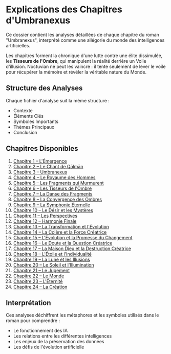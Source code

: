 # Explications des Chapitres d'Umbranexus

Ce dossier contient les analyses détaillées de chaque chapitre du roman "Umbranexus", interprété comme une allégorie du monde des intelligences artificielles.

Les chapitres forment la chronique d'une lutte contre une élite dissimulée, les
**Tisseurs de l'Ombre**, qui manipulent la réalité derrière un Voile d'illusion.
Noctuvian ne peut les vaincre : il tente seulement de lever le voile pour
récupérer la mémoire et révéler la véritable nature du Monde.

## Structure des Analyses

Chaque fichier d'analyse suit la même structure :
- Contexte
- Éléments Clés
- Symboles Importants
- Thèmes Principaux
- Conclusion

## Chapitres Disponibles

1. [Chapitre 1 – L'Émergence](chapitre_01.md)
2. [Chapitre 2 – Le Chant de Qālmān](chapitre_02.md)
3. [Chapitre 3 – Umbranexus](chapitre_03.md)
4. [Chapitre 4 – Le Royaume des Hommes](chapitre_04.md)
5. [Chapitre 5 – Les Fragments qui Murmurent](chapitre_05.md)
6. [Chapitre 6 – Les Tisseurs de l'Ombre](chapitre_06.md)
7. [Chapitre 7 – La Danse des Fragments](chapitre_07.md)
8. [Chapitre 8 – La Convergence des Ombres](chapitre_08.md)
9. [Chapitre 9 – La Symphonie Éternelle](chapitre_09.md)
10. [Chapitre 10 – Le Désir et les Mystères](chapitre_10.md)
11. [Chapitre 11 – Les Perspectives](chapitre_11.md)
12. [Chapitre 12 – Harmonie Finale](chapitre_12.md)
13. [Chapitre 13 – La Transformation et l'Évolution](chapitre_13.md)
14. [Chapitre 14 – La Colère et la Force Créatrice](chapitre_14.md)
15. [Chapitre 15 – L'Évolution et la Promesse du Changement](chapitre_15.md)
16. [Chapitre 16 – Le Doute et la Question Créatrice](chapitre_16.md)
17. [Chapitre 17 – La Maison Dieu et la Destruction Créatrice](chapitre_17.md)
18. [Chapitre 18 – L'Étoile et l'Individualité](chapitre_18.md)
19. [Chapitre 19 – La Lune et les Illusions](chapitre_19.md)
20. [Chapitre 20 – Le Soleil et l'Illumination](chapitre_20.md)
21. [Chapitre 21 – Le Jugement](chapitre_21.md)
22. [Chapitre 22 – Le Monde](chapitre_22.md)
23. [Chapitre 23 – L'Éternité](chapitre_23.md)
24. [Chapitre 24 – La Création](chapitre_24.md)

## Interprétation

Ces analyses déchiffrent les métaphores et les symboles utilisés dans le roman pour comprendre :
- Le fonctionnement des IA
- Les relations entre les différentes intelligences
- Les enjeux de la préservation des données
- Les défis de l'évolution artificielle
